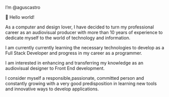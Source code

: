 I’m @aguscastro

👋 Hello world!

As a computer and design lover, I have decided to turn my professional career as an audiovisual producer with more than 10 years of experience to dedicate myself to the world of technology and information.

I am currently currently learning the necessary technologies to develop as a Full Stack Developer and progress in my career as a programmer.

I am interested in enhancing and transferring my knowledge as an audiovisual designer to Front End development.

I consider myself a responsible,passionate, committed person and constantly growing with a very good predisposition in learning new tools and innovative ways to develop applications.
